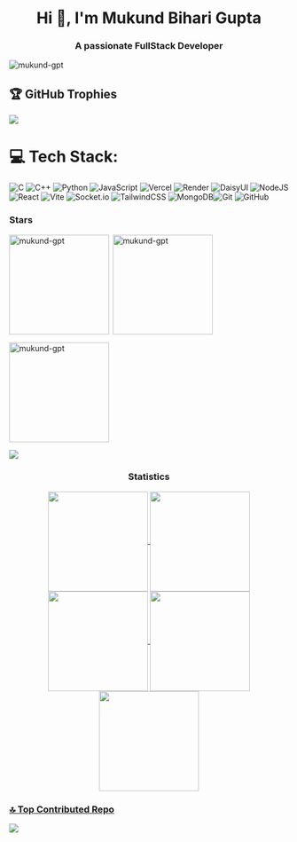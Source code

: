 <h1 align="center">Hi 👋, I'm Mukund Bihari Gupta</h1>
<h3 align="center">A passionate FullStack Developer</h3>

<p align="left"> <img src="https://komarev.com/ghpvc/?username=mukund-gpt&label=Profile%20views&color=0e75b6&style=flat" alt="mukund-gpt" /> </p>

## 🏆 GitHub Trophies
![](https://github-profile-trophy.vercel.app/?username=mukund-gpt&theme=default&no-frame=true&no-bg=false&margin-w=4)

# 💻 Tech Stack:
![C](https://img.shields.io/badge/c-%2300599C.svg?style=flat&logo=c&logoColor=white) ![C++](https://img.shields.io/badge/c++-%2300599C.svg?style=flat&logo=c%2B%2B&logoColor=white) ![Python](https://img.shields.io/badge/python-3670A0?style=flat&logo=python&logoColor=ffdd54) ![JavaScript](https://img.shields.io/badge/javascript-%23323330.svg?style=flat&logo=javascript&logoColor=%23F7DF1E) ![Vercel](https://img.shields.io/badge/vercel-%23000000.svg?style=flat&logo=vercel&logoColor=white) ![Render](https://img.shields.io/badge/Render-%46E3B7.svg?style=flat&logo=render&logoColor=white) ![DaisyUI](https://img.shields.io/badge/daisyui-5A0EF8?style=flat&logo=daisyui&logoColor=white) ![NodeJS](https://img.shields.io/badge/node.js-6DA55F?style=flat&logo=node.js&logoColor=white) ![React](https://img.shields.io/badge/react-%2320232a.svg?style=flat&logo=react&logoColor=%2361DAFB) ![Vite](https://img.shields.io/badge/vite-%23646CFF.svg?style=flat&logo=vite&logoColor=white) ![Socket.io](https://img.shields.io/badge/Socket.io-black?style=flat&logo=socket.io&badgeColor=010101) ![TailwindCSS](https://img.shields.io/badge/tailwindcss-%2338B2AC.svg?style=flat&logo=tailwind-css&logoColor=white) ![MongoDB](https://img.shields.io/badge/MongoDB-%234ea94b.svg?style=flat&logo=mongodb&logoColor=white)![Git](https://img.shields.io/badge/git-%23F05033.svg?style=flat&logo=git&logoColor=white) ![GitHub](https://img.shields.io/badge/github-%23121011.svg?style=flat&logo=github&logoColor=white)


<h3 align="left">Stars</h3>
<img align="left" height="180em" src="https://github-readme-stats.vercel.app/api/top-langs/?username=mukund-gpt&layout=compact&theme=vision-friendly-dark&include_all_commits=true&count_private=true" alt=mukund-gpt />

<p>&nbsp;<img align="center" height="180em" src="https://github-readme-stats.vercel.app/api?username=mukund-gpt&theme=calm_pink&hide_border=false&include_all_commits=true&count_private=true" alt="mukund-gpt" /></p>

<p><img align="center" height="180em" src="https://github-readme-streak-stats.herokuapp.com/?user=mukund-gpt&theme=vue-dark" alt="mukund-gpt" /></p>

<img src="https://user-images.githubusercontent.com/73097560/115834477-dbab4500-a447-11eb-908a-139a6edaec5c.gif"><h3 align="center">Statistics</h3>
<div align="center">
<a href="https://github.com/mukund-gpt">
<img align="center" src="http://github-profile-summary-cards.vercel.app/api/cards/stats?username=mukund-gpt&theme=2077" height="180em" />
<img align="center" src="http://github-profile-summary-cards.vercel.app/api/cards/most-commit-language?username=mukund-gpt&theme=2077" height="180em" />
<img align="center" src="http://github-profile-summary-cards.vercel.app/api/cards/repos-per-language?username=mukund-gpt&theme=2077" height="180em" />
<img align="center" src="http://github-profile-summary-cards.vercel.app/api/cards/productive-time?username=mukund-gpt&theme=2077" height="180em" />
<img align="center" src="http://github-profile-summary-cards.vercel.app/api/cards/profile-details?username=mukund-gpt&theme=2077" height="180em" />
</div>


### 🔝 Top Contributed Repo
![](https://github-contributor-stats.vercel.app/api?username=mukund-gpt&limit=5&theme=aura&combine_all_yearly_contributions=true)
